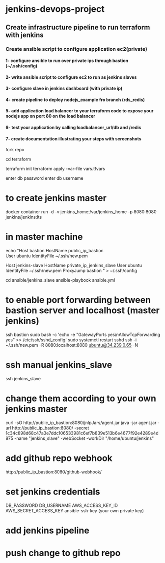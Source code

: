 # jenkins-devops-project

## Create infrastructure pipeline to run terraform with jenkins

###  Create ansible script to configure application ec2(private) 
#### 1- configure ansible to run over private ips through bastion (~/.ssh/config)
#### 2- write ansible script to configure ec2 to run  as jenkins slaves
#### 3- configure slave in jenkins dashboard (with private ip)
#### 4- create pipeline to deploy nodejs_example fro branch (rds_redis)
#### 5- add application load balancer to your terraform code to expose your nodejs app on port 80 on the load balancer
#### 6- test your application by calling loadbalancer_url/db and /redis
#### 7- create documentation illustrating your steps with screenshots



fork repo

cd terraform

terraform init
terraform apply -var-file vars.tfvars

enter db password
enter db username

# to create jenkins master

docker container run -d -v jenkins_home:/var/jenkins_home -p 8080:8080 jenkins/jenkins:lts

# in master machine
echo "Host bastion
  HostName public_ip_bastion  
  User ubuntu
  IdentityFile ~/.ssh/new.pem

Host jenkins-slave
  HostName private_ip_jenkins_slave
  User ubuntu
  IdentityFile ~/.ssh/new.pem
  ProxyJump bastion
" > ~/.ssh/config 


cd ansible/jenkins_slave
ansible-playbook ansible.yml


# to enable port forwarding between bastion server and localhost (master jenkins)
ssh bastion
sudo bash -c 'echo -e "GatewayPorts yes\nAllowTcpForwarding yes" >> /etc/ssh/sshd_config'
sudo systemctl restart sshd
ssh -i ~/.ssh/new.pem -R 8080:localhost:8080 ubuntu@34.239.0.65  -N



# ssh manual jenkins_slave
ssh jenkins_slave

# change them according to your own jenkins master
curl -sO http://public_ip_bastion:8080/jnlpJars/agent.jar
java -jar agent.jar -url http://public_ip_bastion:8080/ -secret 1c34c898d68c47a3e7ddc106533981c6ef7b839e513b6e4677f92e4289e4d975 -name "jenkins_slave" -webSocket -workDir "/home/ubuntu/jenkins"


# add github repo webhook

http://public_ip_bastion:8080/github-webhook/



# set jenkins credentials
DB_PASSWORD
DB_USERNAME
AWS_ACCESS_KEY_ID
AWS_SECRET_ACCESS_KEY
ansible-ssh-key (your own private key) 


# add jenkins pipeline

# push change to github repo